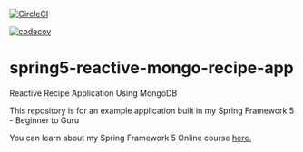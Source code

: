 [![CircleCI](https://app.circleci.com/pipelines/github/victorgiudicissi/recipe-app.svg?style=svg)](https://circleci.com/gh/springframeworkguru/spring5-reactive-mongo-recipe-app)

[![codecov](https://codecov.io/gh/springframeworkguru/spring5-reactive-mongo-recipe-app/branch/master/graph/badge.svg)](https://codecov.io/gh/springframeworkguru/spring5-reactive-mongo-recipe-app)

# spring5-reactive-mongo-recipe-app
Reactive Recipe Application Using MongoDB

This repository is for an example application built in my Spring Framework 5 - Beginner to Guru

You can learn about my Spring Framework 5 Online course [here.](http://courses.springframework.guru/p/spring-framework-5-begginer-to-guru/?product_id=363173)
